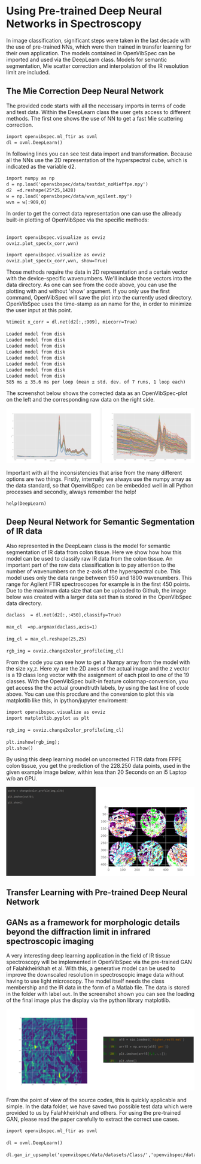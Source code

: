 # Using Pre-trained Deep Neural Networks in Spectroscopy 

In image classification, significant steps were taken in the last decade with the use of pre-trained NNs, which were then trained in transfer learning for their own application. The models contained in OpenVibSpec can be imported and used via the DeepLearn class. Models for semantic segmentation, Mie scatter correction and interpolation of the IR resolution limit are included.
## The Mie Correction Deep Neural Network

The provided code starts with all the necessary imports in terms of code and test data. Within the DeepLearn class the user gets access to different methods. The first one shows the use of NN to get a fast Mie scattering correction.

```
import openvibspec.ml_ftir as ovml
dl = ovml.DeepLearn()
```
In following lines you can see test data import and transformation. Because all the NNs use the 2D representation of the hyperspectral cube, which is indicated as the variable d2.

```
import numpy as np
d = np.load('openvibspec/data/testdat_noMieffpe.npy')
d2  =d.reshape(25*25,1428)
w = np.load('openvibspec/data/wvn_agilent.npy')
wvn = w[:909,0]

```
In order to get the correct data representation one can use the allready built-in plotting of OpenVibSpec via the specific methods:
```

import openvibspec.visualize as ovviz 
ovviz.plot_spec(x_corr,wvn)
```
```
import openvibspec.visualize as ovviz 
ovviz.plot_spec(x_corr,wvn, show=True)

```
Those methods require the data in 2D representation and a certain vector with the device-specific wavenumbers. We'll include those vectors into the data directory. As one can see from the code above, you can use the plotting with and without 'show' argument. If you only use the first command, OpenVibSpec will save the plot into the currently used directory. OpenVibSpec uses the time-stamp as an name for the, in order to minimize the user input at this point.

```
%timeit x_corr = dl.net(d2[:,:909], miecorr=True)

Loaded model from disk
Loaded model from disk
Loaded model from disk
Loaded model from disk
Loaded model from disk
Loaded model from disk
Loaded model from disk
Loaded model from disk
585 ms ± 35.6 ms per loop (mean ± std. dev. of 7 runs, 1 loop each)

```
The screenshot below shows the corrected data as an OpenVibSpec-plot on the left and the corresponding raw data on the right side.

![dir DeepLearning](/documentation/DeepLearning/mie_corrNN.png) 

Important with all the inconsistencies that arise from the many different options are two things. Firstly, internally we always use the numpy array as the data standard, so that OpenvibSpec can be embedded well in all Python processes and secondly, always remember the help!

```
help(DeepLearn)

```

## Deep Neural Network for Semantic Segmentation of IR data
Also represented in the DeepLearn class is the model for semantic segmentation of IR data from colon tissue. Here we show how how this model can be used to classify raw IR data from the colon tissue. An important part of the raw data classification is to pay attention to the number of wavenumbers on the z-axis of the hyperspectral cube. This model uses only the data range between 950 and 1800 wavenumbers. This range for Agilent FTIR spectroscopes for example is in the first 450 points. Due to the maximum data size that can be uploaded to Github, the image below was created with a larger data set than is stored in the OpenVibSpec data directory.

```
daclass  = dl.net(d2[:,:450],classify=True)

max_cl  =np.argmax(daclass,axis=1)

img_cl = max_cl.reshape(25,25)

rgb_img = ovviz.change2color_profile(img_cl)

```

From the code you can see how to get a Numpy array from the model with the size xy,z. Here xy are the 2D axes of the actual image and the z vector is a 19 class long vector with the assignment of each pixel to one of the 19 classes. With the OpenVibSpec built-in feature colormap-conversion, you get access the the actual groundtruth labels, by using the last line of code above. You can use this procdure and the conversion to plot this via matplotlib like this, in ipython/jupyter enviroment:



```
import openvibspec.visualize as ovviz 
import matplotlib.pyplot as plt

rgb_img = ovviz.change2color_profile(img_cl)

plt.imshow(rgb_img);
plt.show()

```
By using this deep learning model on uncorrected FITR data from FFPE colon tissue, you get the prediction of the 228.250 data points, used in the given example image below, within less than 20 Seconds on an i5 Laptop w/o an GPU.

![dir DeepLearning](/documentation/DeepLearning/ir_classificationNN.png) 


## Transfer Learning with Pre-trained Deep Neural Network

## GANs as a framework for morphologic details beyond the diffraction limit in infrared spectroscopic imaging
A very interesting deep learning application in the field of IR tissue spectroscopy will be implemented in OpenVibSpec via the pre-trained GAN of Falahkheirkhah et al. With this, a generative model can be used to improve the downscaled resolution in spectroscopic image data without having to use light microscopy. The model itself needs the class membership and the IR data in the form of a Matlab file. The data is stored in the folder with label ```out```. In the screenshot shown you can see the loading of the final image plus the display via the python library matplotlib.



![dir DeepLearning](/documentation/DeepLearning/gan_res.png) 

From the point of view of the source codes, this is quickly applicable and simple. In the data folder, we have saved two possible test data which were provided to us by Falahkheirkhah and others. For using the pre-trained GAN, please read the paper carefully to extract the correct use cases.

```
import openvibspec.ml_ftir as ovml

dl = ovml.DeepLearn()

dl.gan_ir_upsample('openvibspec/data/datasets/Class/','openvibspec/data/datasets/IR/')




```